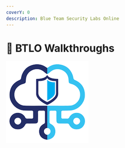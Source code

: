 ```yaml
---
coverY: 0
description: Blue Team Security Labs Online
---
```


# 🤺 BTLO Walkthroughs

![](../.gitbook/assets/13.png)

